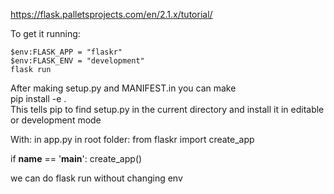 https://flask.palletsprojects.com/en/2.1.x/tutorial/

To get it running:
```
$env:FLASK_APP = "flaskr"
$env:FLASK_ENV = "development"
flask run
```

After making setup.py and MANIFEST.in 
you can make  
pip install -e .  
This tells pip to find setup.py in the current directory and install it in editable or development mode

With:
in app.py in root folder:
from flaskr import create_app

if __name__ == '__main__':
    create_app()

we can do flask run without changing env
